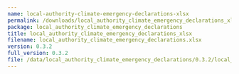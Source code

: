 ```yaml
---
name: local-authority-climate-emergency-declarations-xlsx
permalink: /downloads/local_authority_climate_emergency_declarations_xlsx/0_3_2
package: local_authority_climate_emergency_declarations
title: local_authority_climate_emergency_declarations_xlsx
filename: local_authority_climate_emergency_declarations.xlsx
version: 0.3.2
full_version: 0.3.2
file: /data/local_authority_climate_emergency_declarations/0.3.2/local_authority_climate_emergency_declarations.xlsx
---
```

